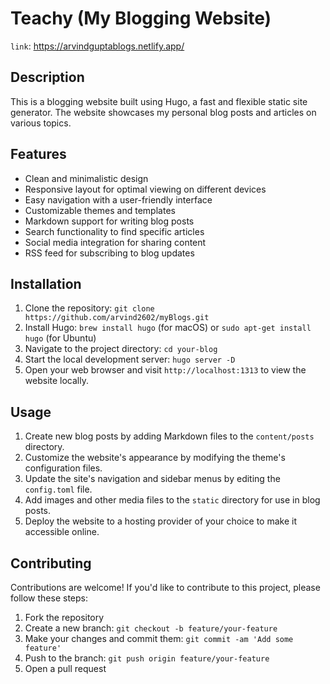 # Teachy (My Blogging Website)

`link`: https://arvindguptablogs.netlify.app/

## Description

This is a blogging website built using Hugo, a fast and flexible static site generator. The website showcases my personal blog posts and articles on various topics.

## Features

- Clean and minimalistic design
- Responsive layout for optimal viewing on different devices
- Easy navigation with a user-friendly interface
- Customizable themes and templates
- Markdown support for writing blog posts
- Search functionality to find specific articles
- Social media integration for sharing content
- RSS feed for subscribing to blog updates

## Installation

1. Clone the repository: `git clone https://github.com/arvind2602/myBlogs.git`
2. Install Hugo: `brew install hugo` (for macOS) or `sudo apt-get install hugo` (for Ubuntu)
3. Navigate to the project directory: `cd your-blog`
4. Start the local development server: `hugo server -D`
5. Open your web browser and visit `http://localhost:1313` to view the website locally.

## Usage

1. Create new blog posts by adding Markdown files to the `content/posts` directory.
2. Customize the website's appearance by modifying the theme's configuration files.
3. Update the site's navigation and sidebar menus by editing the `config.toml` file.
4. Add images and other media files to the `static` directory for use in blog posts.
5. Deploy the website to a hosting provider of your choice to make it accessible online.

## Contributing

Contributions are welcome! If you'd like to contribute to this project, please follow these steps:

1. Fork the repository
2. Create a new branch: `git checkout -b feature/your-feature`
3. Make your changes and commit them: `git commit -am 'Add some feature'`
4. Push to the branch: `git push origin feature/your-feature`
5. Open a pull request



